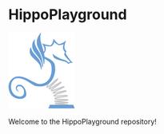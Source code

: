 # HippoPlayground
![GitHub Logo](/utilities/images/hippoPlayGround.png)

Welcome to the HippoPlayground repository!

